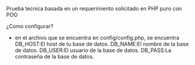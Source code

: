 Prueba tecnica basada en un requerimiento solicitado en PHP puro con POO

¿Como configurar?
- en el archivo que se encuentra en config/config.php, se encuentra
DB_HOST:El host de tu base de datos.
DB_NAME:El nombre de la base de datos.
DB_USER:El usuario de la base de datos.
DB_PASS:La contraseña de la base de datos.